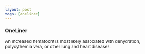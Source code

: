 ```yaml
---
layout: post
tags: [oneliner]
---
```



### OneLiner

An increased hematocrit is most likely associated with dehydration, polycythemia vera, or other lung and heart diseases.
